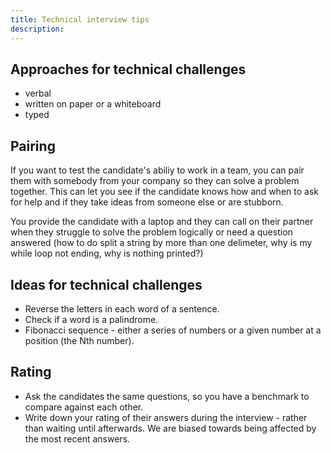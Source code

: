 ```yaml
---
title: Technical interview tips
description:
---
```


## Approaches for technical challenges

- verbal
- written on paper or a whiteboard
- typed

## Pairing

If you want to test the candidate's abiliy to work in a team, you can pair them with somebody from your company so they can solve a problem together. This can let you see if the candidate knows how and when to ask for help and if they take ideas from someone else or are stubborn.

You provide the candidate with a laptop and they can call on their partner when they struggle to solve the problem logically or need a question answered (how to do split a string by more than one delimeter, why is my while loop not ending, why is nothing printed?)

## Ideas for technical challenges

- Reverse the letters in each word of a sentence.
- Check if a word is a palindrome.
- Fibonacci sequence - either a series of numbers or a given number at a position (the Nth number).

## Rating

- Ask the candidates the same questions, so you have a benchmark to compare against each other.
- Write down your rating of their answers during the interview - rather than waiting until afterwards. We are biased towards being affected by the most recent answers.
